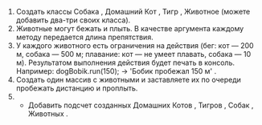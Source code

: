 1. Создать классы Собака , Домашний Кот , Тигр , Животное (можете добавить два-три своих
   класса).
2. Животные могут бежать и плыть. В качестве аргумента каждому методу передается длина
   препятствия.
3. У каждого животного есть ограничения на действия (бег: кот — 200 м, собака — 500 м;
   плавание: кот — не умеет плавать, собака — 10 м). Результатом выполнения действия будет
   печать в консоль. Например: dogBobik.run(150); -> 'Бобик пробежал 150 м' .
4. Создать один массив с животными и заставляете их по очереди пробежать дистанцию и
   проплыть.
5. * Добавить подсчет созданных Домашних Котов , Тигров , Собак , Животных .